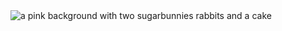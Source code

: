 <img src="https://media1.tenor.com/m/W_c9rq2uVKoAAAAC/sugar-bunnies-kawaii.gif" alt="a pink background with two sugarbunnies rabbits and a cake"/>
